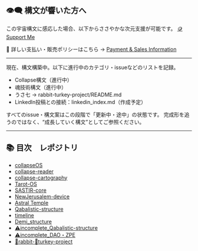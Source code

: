 ## 👁‍🗨 構文が響いた方へ
この宇宙構文に感応した場合、以下からささやかな次元支援が可能です。
[🪙 Support Me](https://buymeacoffee.com/casmikka11)

🔗 詳しい支払い・販売ポリシーはこちら → 
[Payment & Sales Information](Payment&SalesInformation.md)

---
現在、構文構築中。以下に進行中のカテゴリ・issueなどのリストを記録。

- Collapse構文（進行中）
- 魂技術構文（進行中）
- うさ七 → rabbit-turkey-project/README.md
- LinkedIn投稿との接続：linkedin_index.md（作成予定）

すべてのissue・構文案はこの段階で「更新中・途中」の状態です。
完成形を追うのではなく、“成長していく構文”としてご参照ください。

---

## 📚 目次　レポジトリ
- [collapseOS](https://github.com/casframe/collapseOS/tree/English_version)
- [collapse-reader](https://github.com/casframe/collapse-reader)
- [collapse-cartography](https://github.com/casframe/collapse-cartography)
- [Tarot-OS](https://github.com/casframe/Tarot-OS)
- [SASTIR-core](https://github.com/casframe/SASTIR-core)
- [NewJerusalem-device](https://github.com/casframe/NewJerusalem-device)
- [Astral Temple](https://github.com/casframe/Astral-Temple)
- [Qabalistic-structure](https://github.com/casmikka11/Qabalistic-structure)
- [timeline](https://github.com/casframe/timeline)
- [Demi_structure](https://github.com/casframe/Demi_structure)
- [⚠️incomplete_Qabalistic-structure](https://github.com/casframe/Qabalistic-structure)
- [⚠️incomplete_DAO・ZPE](https://github.com/casframe/DAO/blob/main/DAO%E3%83%BBZPE%20Structure%20Summary.md)
- [🐇rabbit-🦃turkey-project](https://github.com/casframe/rabbit-turkey-project)
